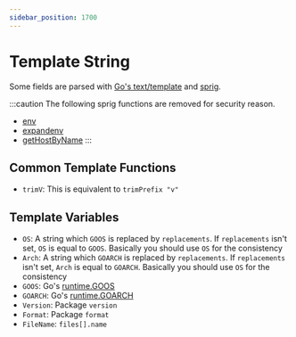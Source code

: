 ```yaml
---
sidebar_position: 1700
---
```


# Template String

Some fields are parsed with [Go's text/template](https://pkg.go.dev/text/template) and [sprig](http://masterminds.github.io/sprig/).

:::caution
The following sprig functions are removed for security reason.

* [env](http://masterminds.github.io/sprig/os.html)
* [expandenv](http://masterminds.github.io/sprig/os.html)
* [getHostByName](http://masterminds.github.io/sprig/network.html)
:::

## Common Template Functions

* `trimV`: This is equivalent to `trimPrefix "v"`

## Template Variables

* `OS`: A string which `GOOS` is replaced by `replacements`. If `replacements` isn't set, `OS` is equal to `GOOS`. Basically you should use `OS` for the consistency
* `Arch`: A string which `GOARCH` is replaced by `replacements`. If `replacements` isn't set, `Arch` is equal to `GOARCH`. Basically you should use `OS` for the consistency
* `GOOS`: Go's [runtime.GOOS](https://pkg.go.dev/runtime#pkg-constants)
* `GOARCH`: Go's [runtime.GOARCH](https://pkg.go.dev/runtime#pkg-constants)
* `Version`: Package `version`
* `Format`: Package `format`
* `FileName`: `files[].name`
